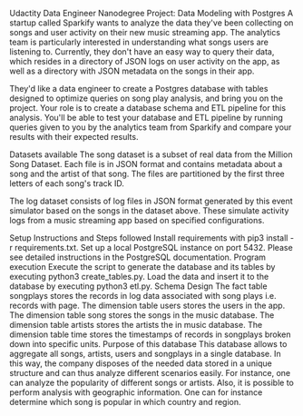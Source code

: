Udactity Data Engineer Nanodegree Project: Data Modeling with Postgres
A startup called Sparkify wants to analyze the data they've been collecting on songs and user activity on their new music streaming app. The analytics team is particularly interested in understanding what songs users are listening to. Currently, they don't have an easy way to query their data, which resides in a directory of JSON logs on user activity on the app, as well as a directory with JSON metadata on the songs in their app.

They'd like a data engineer to create a Postgres database with tables designed to optimize queries on song play analysis, and bring you on the project. Your role is to create a database schema and ETL pipeline for this analysis. You'll be able to test your database and ETL pipeline by running queries given to you by the analytics team from Sparkify and compare your results with their expected results.

Datasets available
The song dataset is a subset of real data from the Million Song Dataset. Each file is in JSON format and contains metadata about a song and the artist of that song. The files are partitioned by the first three letters of each song's track ID.

The log dataset consists of log files in JSON format generated by this event simulator based on the songs in the dataset above. These simulate activity logs from a music streaming app based on specified configurations.

Setup Instructions and Steps followed
Install requirements with pip3 install -r requirements.txt.
Set up a local PostgreSQL instance on port 5432. Please see detailed instructions in the PostgreSQL documentation.
Program execution
Execute the script to generate the database and its tables by executing python3 create_tables.py.
Load the data and insert it to the database by executing python3 etl.py.
Schema Design
The fact table songplays stores the records in log data associated with song plays i.e. records with page.
The dimension table users stores the users in the app.
The dimension table song stores the songs in the music database.
The dimension table artists stores the artists the in music database.
The dimension table time stores the timestamps of records in songplays broken down into specific units.
Purpose of this database
This database allows to aggregate all songs, artists, users and songplays in a single database. In this way, the company disposes of the needed data stored in a unique structure and can thus analyze different scenarios easily. For instance, one can analyze the popularity of different songs or artists. Also, it is possible to perform analysis with geographic information. One can for instance determine which song is popular in which country and region.
